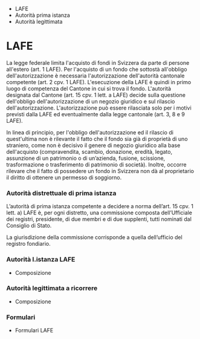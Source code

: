   * LAFE
  * Autorità prima istanza
  * Autorità legittimata

#  LAFE

La legge federale limita l'acquisto di fondi in Svizzera da parte di persone
all'estero (art. 1 LAFE). Per l'acquisto di un fondo che sottostà all'obbligo
dell'autorizzazione è necessaria l'autorizzazione dell'autorità cantonale
competente (art. 2 cpv. 1 LAFE). L'esecuzione della LAFE è quindi in primo
luogo di competenza del Cantone in cui si trova il fondo. L'autorità designata
dal Cantone (art. 15 cpv. 1 lett. a LAFE) decide sulla questione dell'obbligo
dell'autorizzazione di un negozio giuridico e sul rilascio
dell'autorizzazione. L'autorizzazione può essere rilasciata solo per i motivi
previsti dalla LAFE ed eventualmente dalla legge cantonale (art. 3, 8 e 9
LAFE).

In linea di principio, per l'obbligo dell'autorizzazione ed il rilascio di
quest'ultima non è rilevante il fatto che il fondo sia già di proprietà di uno
straniero, come non è decisivo il genere di negozio giuridico alla base
dell'acquisto (compravendita, scambio, donazione, eredità, legato, assunzione
di un patrimonio o di un’azienda, fusione, scissione, trasformazione o
trasferimento di patrimonio di società). Inoltre, occorre rilevare che il
fatto di possedere un fondo in Svizzera non dà al proprietario il diritto di
ottenere un permesso di soggiorno.

### Autorità distrettuale di prima istanza

L’autorità di prima istanza competente a decidere a norma dell’art. 15 cpv. 1
lett. a) LAFE è, per ogni distretto, una commissione composta dell’Ufficiale
dei registri, presidente, di due membri e di due supplenti, tutti nominati dal
Consiglio di Stato.

La giurisdizione della commissione corrisponde a quella dell’ufficio del
registro fondiario.

###  Autorità I.istanza LAFE

  * Composizione

###  Autorità legittimata a ricorrere

  * Composizione

###  Formulari

  * Formulari LAFE

